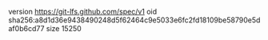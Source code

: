 version https://git-lfs.github.com/spec/v1
oid sha256:a8d1d36e9438490248d5f62464c9e5033e6fc2fd18109be58790e5daf0b6cd77
size 15250
